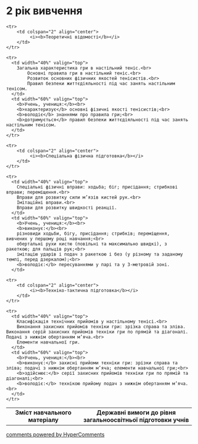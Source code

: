 <div id="hypercomments_widget" class="js-hypercomments-widget invisible"></div>

2 рік вивчення
=============================

<table>
  <body>
    <tr>
      <td width="40%" align="center">
        <b>Зміст навчального матеріалу</b>
      </td>
      <td width="60%" align="center" valign="top">
        <b>Державні вимоги до рівня загальноосвітньої підготовки учнів</b>
      </td>
    </tr>

    <tr>
    	<td colspan="2" align="center">
    		 <i><b>Теоретичні відомості</b></i>
    	</td>
    </tr>

    <tr>
      <td width="40%" valign="top">
        Загальна характеристика гри в настільний теніс.<br>
    		Основні правила гри в настільний теніс.<br>
    		Розвиток основних фізичних якостей тенісистів.<br>
    		Правил безпеки життєдіяльності під час занять настільним тенісом.
      </td>
      <td width="60%" valign="top">
        <b>Учень, учениця:</b><br>
        <b>характеризує</b> основні фізичні якості тенісистів;<br>
        <b>володіє</b> знаннями про правила гри;<br>
        <b>дотримується</b> правил безпеки життєдіяльності під час занять настільним тенісом.
      </td>
    </tr>

    <tr>
    	<td colspan="2" align="center">
    		 <i><b>Спеціальна фізична підготовка</b></i>
    	</td>
    </tr>

    <tr>
      <td width="40%" valign="top">
        Спеціальні фізичні вправи: ходьба; біг; присідання; стрибкові вправи; переміщення.<br>
		Вправи для розвитку сили м’язів кистей рук.<br>
		Імітаційні вправи.<br>
		Вправи для розвитку швидкості реакції.
      </td>
      <td width="60%" valign="top">
        <b>Учень, учениця:</b><br>
        <b>виконує:</b><br>
        різновиди ходьби, бігу, присідання; стрибків; переміщення, вивчених у першому році навчання;<br>
        обертальні рухи кистю (повільні та максимально швидкі), з ракеткою; для пальців рук;<br>
        імітацію ударів і подач з ракеткою і без (у різному та заданому темпі, перед дзеркалом);<br>
		<b>володіє:</b> пересуваннями у парі та у 3-метровій зоні.
      </td>

    <tr>
    	<td colspan="2" align="center">
    		 <i><b>Техніко-тактична підготовка</b></i>
    	</td>
    </tr>

    <tr>
      <td width="40%" valign="top">
        Класифікація технічних прийомів у настільному тенісі.<br>
		Виконання захисних прийомів техніки гри: зрізка справа та зліва. Виконання серій захисних прийомів техніки гри по прямій та діагоналі. Подачі з нижнім обертанням м’яча.<br>
		Елементи навчальної гри.
      </td>
      <td width="60%" valign="top">
        <b>Учень, учениця:</b><br>
        <b>виконує:</b> захисні прийоми техніки гри: зрізки справа та зліва; подачі з нижнім обертанням м’яча; елементи навчальної гри;<br>
        <b>здійснює:</b> серії захисних прийомів техніки гри по прямій та діагоналі;<br>
        <b>володіє:</b> технікою прийому подач з нижнім обертанням м’яча.<br>
      </td>
    </tr>
  </body>
</table>

<div class="js-hypercomments-container">
    <a href="http://hypercomments.com" class="hc-link" title="comments widget">comments powered by HyperComments</a>
</div>
